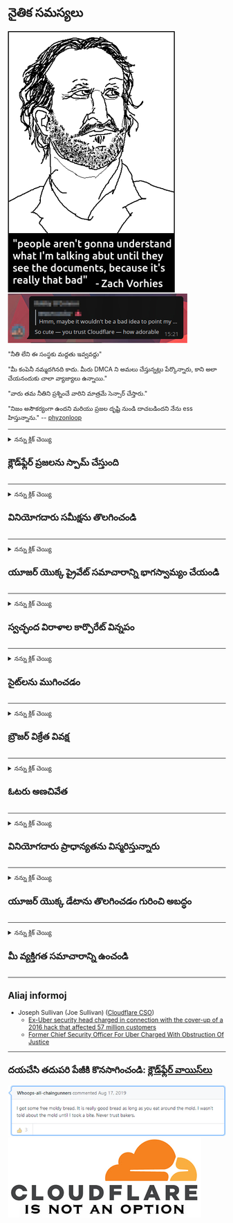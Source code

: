 # నైతిక సమస్యలు

![](../image/itsreallythatbad.jpg)
![](../image/telegram/c81238387627b4bfd3dcd60f56d41626.jpg)

"నీతి లేని ఈ సంస్థకు మద్దతు ఇవ్వవద్దు"

"మీ కంపెనీ నమ్మదగినది కాదు. మీరు DMCA ని అమలు చేస్తున్నట్లు పేర్కొన్నారు, కాని అలా చేయనందుకు చాలా వ్యాజ్యాలు ఉన్నాయి."

"వారు తమ నీతిని ప్రశ్నించే వారిని మాత్రమే సెన్సార్ చేస్తారు."

"నిజం అసౌకర్యంగా ఉందని మరియు ప్రజల దృష్టి నుండి దాచబడిందని నేను ess హిస్తున్నాను."  -- [phyzonloop](https://twitter.com/phyzonloop)


---


<details>
<summary>నన్ను క్లిక్ చెయ్యి

## క్లౌడ్‌ఫ్లేర్ ప్రజలను స్పామ్ చేస్తుంది
</summary>


క్లౌడ్‌ఫ్లేర్ క్లౌడ్‌ఫ్లేర్ కాని వినియోగదారులకు స్పామ్ ఇమెయిల్‌లను పంపుతోంది.

- ఎంచుకున్న చందాదారులకు మాత్రమే ఇమెయిల్‌లను పంపండి
- వినియోగదారు "ఆపు" అని చెప్పినప్పుడు, ఇమెయిల్ పంపడం ఆపండి

ఇది చాలా సులభం. కానీ క్లౌడ్‌ఫ్లేర్ పట్టించుకోదు.
క్లౌడ్‌ఫ్లేర్ వారి సేవను ఉపయోగించడం వల్ల స్పామర్‌లు లేదా దాడి చేసే వారందరినీ ఆపవచ్చు.
క్లౌడ్‌ఫ్లేర్‌ను సక్రియం చేయకుండా క్లౌడ్‌ఫ్లేర్‌ను ఎలా ఆపవచ్చు?


| 🖼 | 🖼 |
| --- | --- |
| ![](../image/cfspam01.jpg) | ![](../image/cfspam03.jpg) |
| ![](../image/cfspam02.jpg) | ![](../image/cfspambrittany.jpg)<br>![](../image/cfspamtwtr.jpg) |

</details>

---

<details>
<summary>నన్ను క్లిక్ చెయ్యి

## వినియోగదారు సమీక్షను తొలగించండి
</summary>


క్లౌడ్‌ఫ్లేర్ సెన్సార్ ప్రతికూల సమీక్షలు.
మీరు ట్విట్టర్‌లో యాంటీ-క్లౌడ్‌ఫ్లేర్ వచనాన్ని పోస్ట్ చేస్తే, క్లౌడ్‌ఫ్లేర్ ఉద్యోగి నుండి "లేదు, ఇది కాదు" సందేశంతో సమాధానం పొందడానికి మీకు అవకాశం ఉంది.
మీరు ఏదైనా సమీక్ష సైట్‌లో ప్రతికూల సమీక్షను పోస్ట్ చేస్తే, వారు దానిని సెన్సార్ చేయడానికి ప్రయత్నిస్తారు.


| 🖼 | 🖼 |
| --- | --- |
| ![](../image/cfcenrev_01.jpg)<br>![](../image/cfcenrev_02.jpg) | ![](../image/cfcenrev_03.jpg) |

</details>

---

<details>
<summary>నన్ను క్లిక్ చెయ్యి

## యూజర్ యొక్క ప్రైవేట్ సమాచారాన్ని భాగస్వామ్యం చేయండి
</summary>


క్లౌడ్‌ఫ్లేర్‌కు భారీ వేధింపుల సమస్య ఉంది.
హోస్ట్ చేసిన సైట్ల గురించి ఫిర్యాదు చేసే వారి వ్యక్తిగత సమాచారాన్ని క్లౌడ్‌ఫ్లేర్ పంచుకుంటుంది.
వారు కొన్నిసార్లు మీ నిజమైన ఐడిని అందించమని అడుగుతారు.
మీరు వేధింపులకు గురిచేయకూడదనుకుంటే, దాడి చేయకూడదు, చంపబడాలి లేదా చంపబడకపోతే, మీరు క్లౌడ్‌ఫ్లేర్డ్ వెబ్‌సైట్‌లకు దూరంగా ఉండండి.


| 🖼 | 🖼 |
| --- | --- |
| ![](../image/cfdox_what.jpg) | ![](../image/cfdox_swat.jpg) |
| ![](../image/cfdox_kill.jpg) | ![](../image/cfdox_threat.jpg) |
| ![](../image/cfdox_dox.jpg) | ![](../image/cfdox_ex1.jpg)<br>![](../image/cfdox_ex2.jpg) |

</details>

---

<details>
<summary>నన్ను క్లిక్ చెయ్యి

## స్వచ్ఛంద విరాళాల కార్పొరేట్ విన్నపం
</summary>


క్లౌడ్‌ఫ్లేర్ స్వచ్ఛంద సంస్థల కోసం అడుగుతోంది.
ఒక అమెరికన్ కార్పొరేషన్ మంచి కారణాలను కలిగి ఉన్న లాభాపేక్షలేని సంస్థలతో పాటు స్వచ్ఛంద సంస్థను కోరడం చాలా భయంకరంగా ఉంది.
మీరు వ్యక్తులను నిరోధించడం లేదా ఇతరుల సమయాన్ని వృథా చేయడం ఇష్టపడితే, మీరు క్లౌడ్‌ఫ్లేర్ ఉద్యోగుల కోసం కొన్ని పిజ్జాలను ఆర్డర్ చేయాలనుకోవచ్చు.


![](../image/cfdonate.jpg)

</details>

---

<details>
<summary>నన్ను క్లిక్ చెయ్యి

## సైట్‌లను ముగించడం
</summary>


మీ సైట్ అకస్మాత్తుగా తగ్గిపోతే మీరు ఏమి చేస్తారు?
క్లౌడ్‌ఫ్లేర్ యూజర్ యొక్క కాన్ఫిగరేషన్‌ను తొలగిస్తున్నట్లు లేదా ఎటువంటి హెచ్చరిక లేకుండా సేవను ఆపివేస్తున్నట్లు నివేదికలు ఉన్నాయి.
మంచి ప్రొవైడర్‌ను కనుగొనమని మేము మీకు సూచిస్తున్నాము.

![](../image/cftmnt.jpg)

</details>

---

<details>
<summary>నన్ను క్లిక్ చెయ్యి

## బ్రౌజర్ విక్రేత వివక్ష
</summary>


టోర్ కంటే టోర్-బ్రౌజర్ కాని వినియోగదారులకు శత్రు చికిత్స ఇస్తూ క్లౌడ్‌ఫ్లేర్ ఫైర్‌ఫాక్స్ వాడేవారికి ప్రాధాన్యతనిస్తుంది.
ఉచిత రహిత జావాస్క్రిప్ట్‌ను అమలు చేయడానికి నిరాకరించిన టోర్ వినియోగదారులు కూడా శత్రు చికిత్స పొందుతారు.
ఈ ప్రాప్యత అసమానత అనేది నెట్‌వర్క్ న్యూట్రాలిటీ దుర్వినియోగం మరియు అధికార దుర్వినియోగం.

![](../image/browdifftbcx.gif)

- ఎడమ: టోర్ బ్రౌజర్, కుడి: Chrome. అదే IP చిరునామా.

![](../image/browserdiff.jpg)

- ఎడమ: టోర్ బ్రౌజర్ జావాస్క్రిప్ట్ నిలిపివేయబడింది, కుకీ ప్రారంభించబడింది
- కుడి: Chrome జావాస్క్రిప్ట్ ప్రారంభించబడింది, కుకీ నిలిపివేయబడింది

![](../image/cfsiryoublocked.jpg)

- టోర్ (క్లియర్‌నెట్ ఐపి) లేకుండా క్యూట్‌బౌజర్ (చిన్న బ్రౌజర్)

| ***బ్రౌజర్*** | ***చికిత్సను యాక్సెస్ చేయండి*** |
| --- | --- |
| Tor Browser (జావాస్క్రిప్ట్ ప్రారంభించబడింది) | ప్రాప్యత అనుమతించబడింది |
| Firefox (జావాస్క్రిప్ట్ ప్రారంభించబడింది) | యాక్సెస్ అధోకరణం చెందింది |
| Chromium (జావాస్క్రిప్ట్ ప్రారంభించబడింది) | యాక్సెస్ అధోకరణం చెందింది |
| Chromium or Firefox (జావాస్క్రిప్ట్ నిలిపివేయబడింది) | అనుమతి నిరాకరించడం అయినది |
| Chromium or Firefox (కుకీ నిలిపివేయబడింది) | అనుమతి నిరాకరించడం అయినది |
| QuteBrowser | అనుమతి నిరాకరించడం అయినది |
| lynx | అనుమతి నిరాకరించడం అయినది |
| w3m | అనుమతి నిరాకరించడం అయినది |
| wget | అనుమతి నిరాకరించడం అయినది |


సులభమైన సవాలును పరిష్కరించడానికి ఆడియో బటన్‌ను ఎందుకు ఉపయోగించకూడదు?

అవును, ఆడియో బటన్ ఉంది, కానీ ఇది ఎల్లప్పుడూ టోర్ మీద పనిచేయదు.
మీరు క్లిక్ చేసినప్పుడు మీకు ఈ సందేశం వస్తుంది:

```
తరువాత మళ్ళీ ప్రయత్నించండి
మీ కంప్యూటర్ లేదా నెట్‌వర్క్ స్వయంచాలక ప్రశ్నలను పంపుతుంది.
మా వినియోగదారులను రక్షించడానికి, మేము మీ అభ్యర్థనను ప్రస్తుతం ప్రాసెస్ చేయలేము.
మరిన్ని వివరాల కోసం మా సహాయ పేజీని సందర్శించండి
```

</details>

---

<details>
<summary>నన్ను క్లిక్ చెయ్యి

## ఓటరు అణచివేత
</summary>


యుఎస్ రాష్ట్రాల్లోని ఓటర్లు తమ నివాస స్థితిలో ఉన్న రాష్ట్ర కార్యదర్శి వెబ్‌సైట్ ద్వారా చివరికి ఓటు నమోదు చేసుకుంటారు.
రిపబ్లికన్ నియంత్రణలో ఉన్న రాష్ట్ర కార్యదర్శి కార్యాలయాలు క్లౌడ్ఫ్లేర్ ద్వారా రాష్ట్ర కార్యదర్శి వెబ్‌సైట్‌ను ప్రాక్సీ చేయడం ద్వారా ఓటరు అణచివేతకు పాల్పడతాయి.
టోర్ వినియోగదారులపై క్లౌడ్‌ఫ్లేర్ యొక్క శత్రు చికిత్స, కేంద్రీకృత గ్లోబల్ పాయింట్ ఆఫ్ నిఘాగా దాని MITM స్థానం మరియు మొత్తం దాని హానికరమైన పాత్ర కాబోయే ఓటర్లను నమోదు చేయడానికి ఇష్టపడదు.
ముఖ్యంగా ఉదారవాదులు గోప్యతను స్వీకరిస్తారు.
ఓటరు నమోదు రూపాలు ఓటరు రాజకీయ వాలు, వ్యక్తిగత భౌతిక చిరునామా, సామాజిక భద్రత సంఖ్య మరియు పుట్టిన తేదీ గురించి సున్నితమైన సమాచారాన్ని సేకరిస్తాయి.
చాలా రాష్ట్రాలు ఆ సమాచారం యొక్క ఉపసమితిని బహిరంగంగా అందుబాటులో ఉంచుతాయి, కాని ఎవరైనా ఓటు నమోదు చేసుకున్నప్పుడు క్లౌడ్‌ఫ్లేర్ ఆ సమాచారాన్ని చూస్తుంది.

కాగితపు రిజిస్ట్రేషన్ క్లౌడ్‌ఫ్లేర్‌ను తప్పించుకోదు ఎందుకంటే రాష్ట్ర డేటా ఎంట్రీ సిబ్బంది కార్యదర్శి డేటాను నమోదు చేయడానికి క్లౌడ్‌ఫ్లేర్ వెబ్‌సైట్‌ను ఉపయోగించుకుంటారు.

| 🖼 | 🖼 |
| --- | --- |
| ![](../image/cfvotm_01.jpg) | ![](../image/cfvotm_02.jpg) |

- చేంజ్.ఆర్గ్ ఓట్లు సేకరించడానికి మరియు చర్య తీసుకోవడానికి ఒక ప్రసిద్ధ వెబ్‌సైట్.
“ప్రతిచోటా ప్రజలు ప్రచారాలను ప్రారంభిస్తున్నారు, మద్దతుదారులను సమీకరిస్తున్నారు మరియు పరిష్కారాలను రూపొందించడానికి నిర్ణయాధికారులతో కలిసి పనిచేస్తున్నారు.”
దురదృష్టవశాత్తు, క్లౌడ్‌ఫ్లేర్ యొక్క దూకుడు వడపోత కారణంగా చాలా మంది change.org ని చూడలేరు.
పిటిషన్పై సంతకం చేయకుండా వారిని అడ్డుకుంటున్నారు, తద్వారా వారిని ప్రజాస్వామ్య ప్రక్రియ నుండి మినహాయించారు.
ఓపెన్‌పెటిషన్ వంటి ఇతర క్లౌడ్‌ఫ్లేర్డ్ ప్లాట్‌ఫారమ్‌ను ఉపయోగించడం సమస్యను పరిష్కరించడానికి సహాయపడుతుంది.

| 🖼 | 🖼 |
| --- | --- |
| ![](../image/changeorgasn.jpg) | ![](../image/changeorgtor.jpg) |

- క్లౌడ్‌ఫ్లేర్ యొక్క "ఎథీనియన్ ప్రాజెక్ట్" రాష్ట్ర మరియు స్థానిక ఎన్నికల వెబ్‌సైట్‌లకు ఉచిత సంస్థ స్థాయి రక్షణను అందిస్తుంది.
వారు "వారి నియోజకవర్గాలు ఎన్నికల సమాచారం మరియు ఓటరు నమోదును యాక్సెస్ చేయగలవు" అని అన్నారు, కానీ ఇది అబద్ధం ఎందుకంటే చాలా మంది ప్రజలు సైట్ను బ్రౌజ్ చేయలేరు.

</details>

---

<details>
<summary>నన్ను క్లిక్ చెయ్యి

## వినియోగదారు ప్రాధాన్యతను విస్మరిస్తున్నారు
</summary>


మీరు ఏదైనా నిలిపివేస్తే, దాని గురించి మీకు ఇమెయిల్ రాలేదని మీరు ఆశించారు.
క్లౌడ్‌ఫ్లేర్ వినియోగదారు యొక్క ప్రాధాన్యతను విస్మరించి, కస్టమర్ అనుమతి లేకుండా మూడవ పార్టీ సంస్థలతో డేటాను పంచుకుంటుంది.
మీరు వారి ఉచిత ప్రణాళికను ఉపయోగిస్తుంటే, వారు కొన్నిసార్లు మీకు నెలవారీ సభ్యత్వాన్ని కొనుగోలు చేయమని కోరుతూ ఇమెయిల్ పంపుతారు.

![](../image/cfviopl_tp.jpg)

</details>

---

<details>
<summary>నన్ను క్లిక్ చెయ్యి

## యూజర్ యొక్క డేటాను తొలగించడం గురించి అబద్ధం
</summary>


ఈ మాజీ క్లౌడ్ఫ్లేర్ కస్టమర్ యొక్క బ్లాగ్ ప్రకారం, ఖాతాలను తొలగించడం గురించి క్లౌడ్ఫ్లేర్ అబద్ధం చెబుతోంది.
ఈ రోజుల్లో, మీరు మీ ఖాతాను మూసివేసిన తర్వాత లేదా తీసివేసిన తర్వాత చాలా కంపెనీలు మీ డేటాను ఉంచుతాయి.
చాలా మంచి కంపెనీలు తమ గోప్యతా విధానంలో దాని గురించి ప్రస్తావించాయి.
క్లౌడ్ఫ్లేర్? లేదు.

```
2019-08-05 క్లౌడ్‌ఫ్లేర్ వారు నా ఖాతాను తీసివేసినట్లు నాకు ధృవీకరణ పంపారు.
2019-10-02 క్లౌడ్‌ఫ్లేర్ నుండి నాకు ఇమెయిల్ వచ్చింది "ఎందుకంటే నేను కస్టమర్"
```

"తొలగించు" అనే పదం గురించి క్లౌడ్‌ఫ్లేర్‌కు తెలియదు.
ఇది నిజంగా తీసివేయబడితే, ఈ మాజీ కస్టమర్‌కు ఇమెయిల్ ఎందుకు వచ్చింది?
క్లౌడ్‌ఫ్లేర్ యొక్క గోప్యతా విధానం దాని గురించి ప్రస్తావించలేదని ఆయన పేర్కొన్నారు.

```
వారి కొత్త గోప్యతా విధానం సంవత్సరానికి డేటాను నిలుపుకోవడం గురించి ప్రస్తావించలేదు.
```

![](../image/cfviopl_notdel.jpg)

వారి గోప్యతా విధానం LIE అయితే మీరు క్లౌడ్‌ఫ్లేర్‌ను ఎలా విశ్వసించవచ్చు?

</details>

---

<details>
<summary>నన్ను క్లిక్ చెయ్యి

## మీ వ్యక్తిగత సమాచారాన్ని ఉంచండి
</summary>


క్లౌడ్‌ఫ్లేర్ ఖాతాను తొలగించడం కఠినమైన స్థాయి.

```
"ఖాతా" వర్గాన్ని ఉపయోగించి మద్దతు టికెట్‌ను సమర్పించండి,
మరియు సందేశ బాడీలో ఖాతా తొలగింపును అభ్యర్థించండి.
తొలగింపును అభ్యర్థించడానికి ముందు మీ ఖాతాకు డొమైన్లు లేదా క్రెడిట్ కార్డులు జతచేయబడకూడదు.
```

మీరు ఈ నిర్ధారణ ఇమెయిల్‌ను స్వీకరిస్తారు.

![](../image/cf_deleteandkeep.jpg)

"మేము మీ తొలగింపు అభ్యర్థనను ప్రాసెస్ చేయడం ప్రారంభించాము" కాని "మేము మీ వ్యక్తిగత సమాచారాన్ని నిల్వ చేస్తూనే ఉంటాము".

మీరు దీన్ని "విశ్వసించగలరా"?

</details>

---

## Aliaj informoj

- Joseph Sullivan (Joe Sullivan) ([Cloudflare CSO](https://twitter.com/eastdakota/status/1296522269313785862))
  - [Ex-Uber security head charged in connection with the cover-up of a 2016 hack that affected 57 million customers](https://www.businessinsider.com/uber-data-hack-security-head-joe-sullivan-charged-cover-up-2020-8)
  - [Former Chief Security Officer For Uber Charged With Obstruction Of Justice](https://www.justice.gov/usao-ndca/pr/former-chief-security-officer-uber-charged-obstruction-justice)


---

## దయచేసి తదుపరి పేజీకి కొనసాగించండి:   [క్లౌడ్‌ఫ్లేర్ వాయిస్‌లు](../PEOPLE.md)

![](../image/freemoldybread.jpg)
![](../image/cfisnotanoption.jpg)
